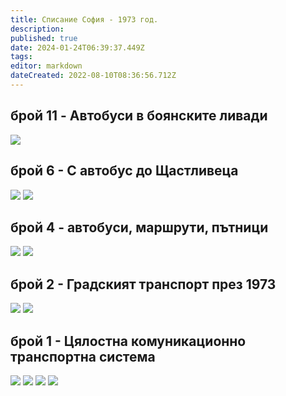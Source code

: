 ```yaml
---
title: Списание София - 1973 год.
description: 
published: true
date: 2024-01-24T06:39:37.449Z
tags: 
editor: markdown
dateCreated: 2022-08-10T08:36:56.712Z
---
```


## брой 11 - Aвтобуси в боянските ливади
<img src="http://46.10.181.183:1518/trinmo/literature/spisanie-sofia/sof_1973_kn_11_0015-1.jpg"/>

## брой 6 - С автобус до Щастливеца
<img src="http://46.10.181.183:1518/trinmo/literature/spisanie-sofia/sof_1973_kn_6_0016-1.jpg"/>
<img src="http://46.10.181.183:1518/trinmo/literature/spisanie-sofia/sof_1973_kn_6_0017-1.jpg"/>

## брой 4 - aвтобуси, маршрути, пътници
<img src="http://46.10.181.183:1518/trinmo/literature/spisanie-sofia/sof_1973_kn_4_0012-1.jpg"/>
<img src="http://46.10.181.183:1518/trinmo/literature/spisanie-sofia/sof_1973_kn_4_0013-1.jpg"/>

## брой 2 - Градският транспорт през 1973
<img src="http://46.10.181.183:1518/trinmo/literature/spisanie-sofia/sof_1973_kn_2_0014-1.jpg"/>
<img src="http://46.10.181.183:1518/trinmo/literature/spisanie-sofia/sof_1973_kn_2_0015-1.jpg"/>

## брой 1 - Цялостна комуникационно транспортна система
<img src="http://46.10.181.183:1518/trinmo/literature/spisanie-sofia/sof_1973_kn_1_0003-1.jpg"/>
<img src="http://46.10.181.183:1518/trinmo/literature/spisanie-sofia/sof_1973_kn_1_0004-1.jpg"/>
<img src="http://46.10.181.183:1518/trinmo/literature/spisanie-sofia/sof_1973_kn_1_0005-1.jpg"/>
<img src="http://46.10.181.183:1518/trinmo/literature/spisanie-sofia/sof_1973_kn_1_0006-1.jpg"/>